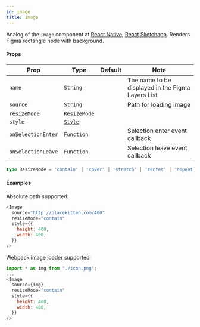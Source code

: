 ```yaml
---
id: image
title: Image
---
```


Analog of the `Image` component at [React Native](https://facebook.github.io/react-native/docs/image), 
[React Sketchapp](http://airbnb.io/react-sketchapp/docs/API.html#image). 
Renders Figma rectangle node with background.

#### Props

| Prop       | Type     | Default | Note                                              |
| ---------- | -------- | ------- | ------------------------------------------------- |
| `name`     | `String` |         | The name to be displayed in the Figma Layers List |
| `source`   | `String` |         | Path for loading image                            |
| `resizeMode`| `ResizeMode` |         |                                              |
| `style`    | [`Style`](/docs/styling)   |         |                              |
| `onSelectionEnter` | `Function` |  | Selection enter event callback  |
| `onSelectionLeave` | `Function` |  | Selection leave event callback  |

```typescript
type ResizeMode = 'contain' | 'cover' | 'stretch' | 'center' | 'repeat' | 'none';
```

#### Examples

Absolute path supported:

```javascript
<Image
  source="http://placekitten.com/400"
  resizeMode="contain"
  style={{
    height: 400,
    width: 400,
  }}
/>
```

Webpack image loader supported:

```javascript
import * as img from "./icon.png";
...
<Image
  source={img}
  resizeMode="contain"
  style={{
    height: 400,
    width: 400,
  }}
/>
```
